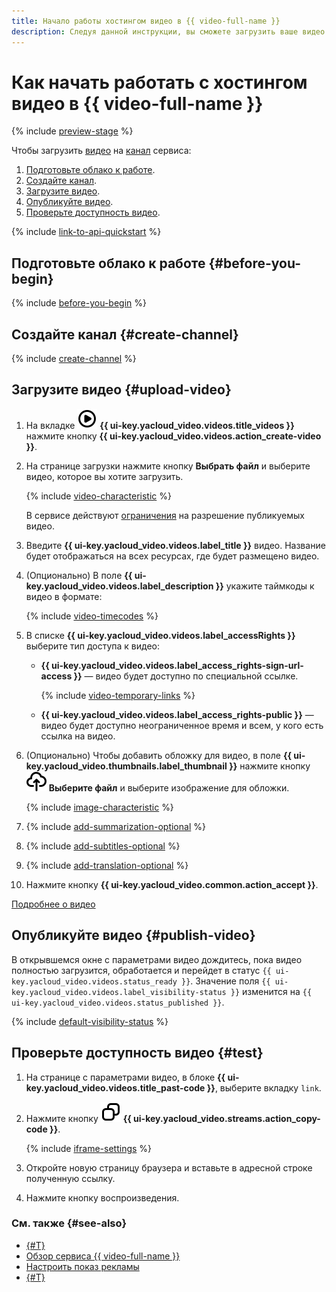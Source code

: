 ```yaml
---
title: Начало работы хостингом видео в {{ video-full-name }}
description: Следуя данной инструкции, вы сможете загрузить ваше видео в сервис {{ video-full-name }} и опубликовать его.
---
```


# Как начать работать с хостингом видео в {{ video-full-name }}

{% include [preview-stage](../_includes/video/preview-stage.md) %}

Чтобы загрузить [видео](./concepts/index.md#videos) на [канал](./concepts/index.md#channels) сервиса:
1. [Подготовьте облако к работе](#before-you-begin).
1. [Создайте канал](#create-channel).
1. [Загрузите видео](#upload-video).
1. [Опубликуйте видео](#publish-video).
1. [Проверьте доступность видео](#test).

{% include [link-to-api-quickstart](../_includes/video/link-to-api-quickstart.md) %}

## Подготовьте облако к работе {#before-you-begin}

{% include [before-you-begin](../_includes/video/before-you-begin.md) %}

## Создайте канал {#create-channel}

{% include [create-channel](../_includes/video/create-channel.md) %}

## Загрузите видео {#upload-video}

1. На вкладке ![video](../_assets/console-icons/circle-play.svg) **{{ ui-key.yacloud_video.videos.title_videos }}** нажмите кнопку **{{ ui-key.yacloud_video.videos.action_create-video }}**.
1. На странице загрузки нажмите кнопку **Выбрать файл** и выберите видео, которое вы хотите загрузить.

    {% include [video-characteristic](../_includes/video/video-characteristic-multiple.md) %}

    В сервисе действуют [ограничения](./concepts/limits.md) на разрешение публикуемых видео.

1. Введите **{{ ui-key.yacloud_video.videos.label_title }}** видео. Название будет отображаться на всех ресурсах, где будет размещено видео.
1. (Опционально) В поле **{{ ui-key.yacloud_video.videos.label_description }}** укажите таймкоды к видео в формате:
   
    {% include [video-timecodes](../_includes/video/video-timecodes.md) %}

1. В списке **{{ ui-key.yacloud_video.videos.label_accessRights }}** выберите тип доступа к видео:

    * **{{ ui-key.yacloud_video.videos.label_access_rights-sign-url-access }}** — видео будет доступно по специальной ссылке.
          
        {% include [video-temporary-links](../_includes/video/video-temporary-links.md) %}

    * **{{ ui-key.yacloud_video.videos.label_access_rights-public }}** — видео будет доступно неограниченное время и всем, у кого есть ссылка на видео.

1. (Опционально) Чтобы добавить обложку для видео, в поле **{{ ui-key.yacloud_video.thumbnails.label_thumbnail }}** нажмите кнопку ![upload](../_assets/console-icons/cloud-arrow-up-in.svg) **Выберите файл** и выберите изображение для обложки.

    {% include [image-characteristic](../_includes/video/image-characteristic.md) %}

1. {% include [add-summarization-optional](../_includes/video/add-summarization-optional.md) %}
1. {% include [add-subtitles-optional](../_includes/video/add-subtitles-optional.md) %}
1. {% include [add-translation-optional](../_includes/video/add-translation-optional.md) %}
1. Нажмите кнопку **{{ ui-key.yacloud_video.common.action_accept }}**.

[Подробнее о видео](./concepts/videos.md)

## Опубликуйте видео {#publish-video}

В открывшемся окне с параметрами видео дождитесь, пока видео полностью загрузится, обработается и перейдет в статус `{{ ui-key.yacloud_video.videos.status_ready }}`. Значение поля `{{ ui-key.yacloud_video.videos.label_visibility-status }}` изменится на `{{ ui-key.yacloud_video.videos.status_published }}`.

{% include [default-visibility-status](../_includes/video/default-visibility-status.md) %}

## Проверьте доступность видео {#test}

1. На странице с параметрами видео, в блоке **{{ ui-key.yacloud_video.videos.title_past-code }}**, выберите вкладку `link`.
1. Нажмите кнопку ![copy](../_assets/console-icons/copy.svg) **{{ ui-key.yacloud_video.streams.action_copy-code }}**.

    {% include [iframe-settings](../_includes/video/iframe-settings.md) %}

1. Откройте новую страницу браузера и вставьте в адресной строке полученную ссылку.
1. Нажмите кнопку воспроизведения.

### См. также {#see-also}

* [{#T}](streaming.md)
* [Обзор сервиса {{ video-full-name }}](./concepts/index.md)
* [Настроить показ рекламы](operations/channels/settings.md#ad-settings)
* [{#T}](troubleshooting.md)
